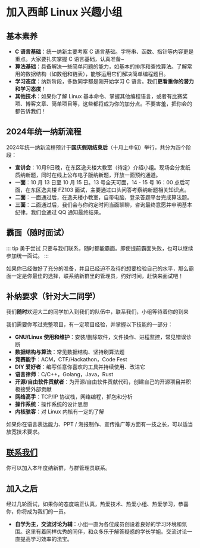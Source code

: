 # 加入西邮 Linux 兴趣小组

## 基本素养

- **C 语言基础**：统一纳新主要考察 C 语言基础。字符串、函数、指针等内容更是重点。大家要扎实掌握 C 语言基础，认真准备~
- **算法基础**：具备解决一些简单问题的能力，如基本的排序和查找算法。了解常用的数据结构（如数组和链表），能够运用它们解决简单编程题目。
- **学习态度**：纳新阶段，多数同学都是刚开始学习 C 语言。我们**更看重你的潜力和学习态度**！
- **其他技术**：如果你了解 Linux 基本命令、掌握其他编程语言，或者有比赛奖项、博客文章、简单项目等，这些都将成为你的加分点。不要害羞，把你会的都告诉我们！

## 2024年统一纳新流程

2024年统一纳新流程预计于**国庆假期结束后**（十月上中旬）举行，共分为四个阶段：

- **宣讲会**：10月9日晚，在东区逸夫楼大教室（待定）介绍小组。现场会分发纸质纳新题，同时在线上公布电子版纳新题，开放一面预约通道。
- **一面**：10 月 13 日至 10 月 15 日。13 号全天可面，14 - 15 号 16：00 点后可面，在东区逸夫楼 FZ103 面试，主要通过口头问答考察纳新题相关知识点。
- **二面**：一面通过后，在逸夫楼小教室，自带电脑，登录答题平台完成算法题。
- **三面**：二面通过后，我们会与你约定时间当面聊聊，咨询最终意愿并申明基本纪律。我们会通过 QQ 通知最终结果。

## 霸面（随时面试）

::: tip 勇于尝试
只要与我们联系，随时都能霸面。即使提前霸面失败，也可以继续参加统一面试。
:::

如果你已经做好了充分的准备，并且已经迫不及待的想要检验自己的水平，那么霸面一定是你最佳的选择，联系纳新群里的管理员，约好时间，赶快来面试吧！

## 补纳要求（针对大二同学）

我们**随时**欢迎大二的同学加入到我们的队伍中，联系我们，小组等待着你的到来

我们需要你写过完整项目，有一定项目经验，并掌握以下技能的一部分：

- **GNU/Linux 使用和维护**：安装/删除软件，文件操作、进程监控，常见错误诊断
- **数据结构与算法**：常见数据结构、坚持刷算法题
- **竞赛能手**：ACM，CTF/Hackathon，Code Fest
- **DIY 爱好者**：编写任意你喜欢的工具并持续使用、改进它
- **语言律师**：C/C++，Golang，Java，Rust
- **开源/自由软件贡献者**：为开源/自由软件贡献代码，创建自己的开源项目并积极接受外部贡献
- **网络高手**：TCP/IP 协议栈，网络编程，抓包和分析
- **操作系统**：操作系统的设计思想
- **内核骇客**：对 Linux 内核有一定的了解

如果你在语言表达能力、PPT / 海报制作、宣传推广等方面有一技之长，可以适当放宽技术要求。

## [联系我们](/info/contact)

你可以加入本年度纳新群，与群管理员联系。

## 加入之后

经过几轮面试，如果你的态度端正认真，热爱技术、热爱小组、热爱学习，恭喜你，你将成为我们的一员。

- **自学为主，交流讨论为辅**：小组一直为各位成员创设着良好的学习环境和氛围。这里有着同样优秀的同伴，和众多乐于解答疑惑的学长学姐。交流讨论一直提高学习效率的法宝。
